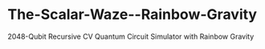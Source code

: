 # The-Scalar-Waze--Rainbow-Gravity
2048-Qubit Recursive CV Quantum Circuit Simulator with Rainbow Gravity
